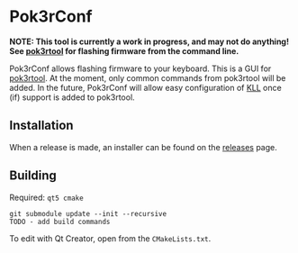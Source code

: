# Pok3rConf

**NOTE: This tool is currently a work in progress, and may not do anything! See [pok3rtool](https://github.com/pok3r-custom/pok3rtool) for flashing firmware from the command line.**

Pok3rConf allows flashing firmware to your keyboard. This is a GUI for [pok3rtool](https://github.com/pok3r-custom/pok3rtool). At the moment, only common commands from pok3rtool will be added. In the future, Pok3rConf will allow easy configuration of [KLL](https://input.club/kll/) once (if) support is added to pok3rtool.

## Installation
When a release is made, an installer can be found on the [releases](https://github.com/pok3r-custom/Pok3rConf/releases) page.

## Building
Required: `qt5 cmake`
```
git submodule update --init --recursive
TODO - add build commands
```
To edit with Qt Creator, open from the `CMakeLists.txt`. 